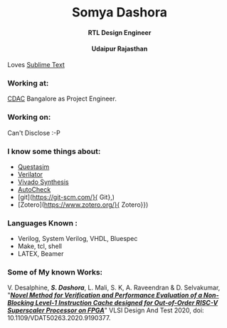 
<h1 align='center'> Somya Dashora </h1>
<h4 align='center'> RTL Design Engineer </h4>
<h4 align='center'> Udaipur Rajasthan </h4>
<!-- # 
####  -->

Loves [Sublime Text](https://www.sublimetext.com/)

### Working at:

[CDAC](https://www.cdac.in/) Bangalore as Project Engineer.

### Working on:

Can't Disclose :-P


### I know some things about:
* [Questasim](https://www.mentor.com/products/fv/questa/}{QuestaSim},)
* [Verilator](https://www.veripool.org/wiki/verilator}{Verilator}})
* [Vivado Synthesis](https://www.xilinx.com/products/design-tools/vivado.html}{Vivado}})
* [AutoCheck]({https://www.mentor.com/products/fv/questa-autocheck}{AutoCheck}})
* [git](https://git-scm.com/}{ Git},)
* [Zotero](https://www.zotero.org/}{ Zotero}})

### Languages Known :

* Verilog, System Verilog, VHDL, Bluespec
* Make, tcl, shell
* LATEX, Beamer


### Some of My known Works:

V. Desalphine, _**S. Dashora**_, L. Mali, S. K, A. Raveendran & D. Selvakumar,
"[**_Novel Method for Verification and Performance Evaluation of
a Non-Blocking Level-1 Instruction Cache designed for Out-of-Order
RISC-V Superscaler Processor on FPGA_**](https://ieeexplore.ieee.org/document/9190377)" VLSI Design And Test 2020,
doi: 10.1109/VDAT50263.2020.9190377.

<!--
**somyadashora/somyadashora** is a ✨ _special_ ✨ repository because its `README.md` (this file) appears on your GitHub profile.

Here are some ideas to get you started:

- 🔭 I’m currently working on ...
- 🌱 I’m currently learning ...
- 👯 I’m looking to collaborate on ...
- 🤔 I’m looking for help with ...
- 💬 Ask me about ...
- 📫 How to reach me: ...
- 😄 Pronouns: ...
- ⚡ Fun fact: ...
-->

